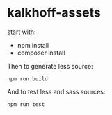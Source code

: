 # kalkhoff-assets

start with:
- npm install
- composer install

Then to generate less source:

```npm run build```

And to test less and sass sources:

```npm run test```
